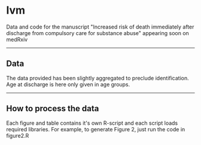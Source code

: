 # lvm
Data and code for the manuscript "Increased risk of death immediately after discharge from compulsory care for substance abuse" appearing soon on medRxiv

---

## Data
The data provided has been slightly aggregated to preclude identification. Age at discharge is here only given in age groups.

---

## How to process the data

Each figure and table contains it's own R-script and each script loads required libraries. For example, to generate Figure 2, just run the code in figure2.R


